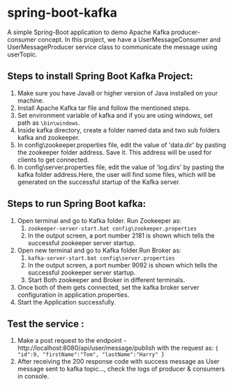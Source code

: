# spring-boot-kafka

A simple Spring-Boot application to demo Apache Kafka producer-consumer concept.
In this project, we have a UserMessageConsumer and UserMessageProducer service class to communicate the message
using userTopic.

## **Steps to install Spring Boot Kafka Project:** 

1. Make sure you have Java8 or higher version of Java installed on your machine.
2. Install Apache Kafka tar file and follow the mentioned steps.
3. Set environment variable of kafka and if you are using windows, set path as `\bin\windows`.
4. Inside kafka directory, create a folder named data and two sub folders kafka and zookeeper.
5. In config\zookeeper.properties file, edit the value of 'data.dir' by pasting the zookeeper folder address. Save it. This address will be used for clients to get connected.
6. In config\server.properties file, edit the value of 'log.dirs' by pasting the kafka folder address.Here, the user will find some files, which will be generated on the successful startup of the Kafka server.

## **Steps to run Spring Boot kafka:**

1. Open terminal and go to Kafka folder. Run Zookeeper as:
   1. `zookeeper-server-start.bat config\zookeeper.properties`
   2. In the output screen, a port number 2181 is shown which tells the successful zookeeper server startup.
3. Open new terminal and go to Kafka folder.Run Broker as:
   1. `kafka-server-start.bat config\server.properties`
   2. In the output screen, a port number 9092 is shown which tells the successful zookeeper server startup.
   3. Start Both zookeeper and Broker in different terminals.
4. Once both of them gets connected, set the kafka broker server configuration in application.properties.
5. Start the Application successfully.

## **Test the service :**

1. Make a post request to the endpoint - http://localhost:8080/api/user/message/publish with the request as:
   `{ "id":9, "firstName":"Tom", "lastName":"Harry" }`
3. After receiving the 200 response code with success message as User message sent to kafka topic..., check the logs of producer & consumers in console.
